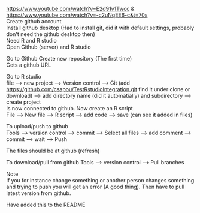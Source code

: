 https://www.youtube.com/watch?v=E2d91v1Twcc & https://www.youtube.com/watch?v=-c2uNqEE6-c&t=70s   
Create github account  
Install github desktop (Had to install git, did it with default settings, probably don't need the github desktop then)  
Need R and R studio  
Open Github (server) and R studio  

Go to Github
Create new repository (The first time)  
Gets a github URL  

Go to R studio  
file --> new project --> Version control --> Git (add https://github.com/csapou/TestRstudioIntegration.git find it under clone or download) -->
add directory name (did it automatially) and subdirectory --> create project  
Is now connected to github. Now create an R script  
File --> New file --> R script --> add code --> save (can see it added in files)

To upload/push to github  
Tools --> version control --> commit --> Select all files --> add comment --> commit --> wait --> Push

The files should be at github (refresh)

To download/pull from github 
Tools --> version control --> Pull branches

Note  
If you for instance change something or another person changes something and trying to push you will get an error (A good thing). Then have to pull latest version from github.

Have added this to the README
